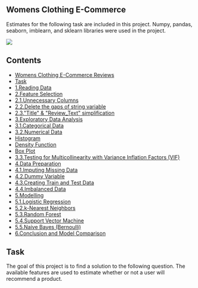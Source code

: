 ## Womens Clothing E-Commerce
Estimates for the following task are included in this project. Numpy, pandas, seaborn, imblearn, and sklearn libraries were used in the project.

![](https://www.bworldonline.com/wp-content/uploads/2021/07/fashion-ecommerce-640x427.jpg)

## Contents
+ [Womens Clothing E-Commerce Reviews](#Womens-Clothing-E-Commerce-Reviews)
+ [Task](#Task)
+ [1.Reading Data](#1.Reading-Data)
+ [2.Feature Selection](#2.Feature-Selection)
 + [2.1.Unnecessary Columns](#2.1.Unnecessary-Columns)
 + [2.2.Delete the gaps of string variable](#2.2.Delete-the-gaps-of-string-variable)
 + [2.3."Title" & "Review_Text" simplification](#2.3."Title"-&-"Review_Text"-simplification)
+ [3.Exploratory Data Analysis](#3.Exploratory-Data-Analysis)
 + [3.1.Categorical Data](#3.1.Categorical-Data)
 + [3.2.Numerical Data](#3.2.Numerical-Data)
  + [Histogram](#Histogram)
  + [Density Function](#Density-Function)
  + [Box Plot](#Box-Plot)
 + [3.3.Testing for Multicollinearity with Variance Inflation Factors (VIF)](#3.3.Testing-for-Multicollinearity-with-Variance-Inflation-Factors-(VIF))
+ [4.Data Preparation](#4.Data-Preparation)
 + [4.1.Imputing Missing Data](#4.1.Imputing-Missing-Data)
 + [4.2.Dummy Variable](#4.2.Dummy-Variable)
 + [4.3.Creating Train and Test Data](#4.3.Creating-Train-and-Test-Data)
 + [4.4.Imbalanced Data](#4.4.Imbalanced-Data)
+ [5.Modelling](#5.Modelling)
 + [5.1.Logistic Regression](#5.1.Logistic-Regression)
 + [5.2.k-Nearest Neighbors](#5.2.k-Nearest-Neighbors)
 + [5.3.Random Forest](#5.3.Random-Forest)
 + [5.4.Support Vector Machine](#5.4.Support-Vector-Machine)
 + [5.5.Naive Bayes (Bernoulli)](#5.5.Naive-Bayes-(Bernoulli))
+ [6.Conclusion and Model Comparison](#6.Conclusion-and-Model-Comparison)

## Task
The goal of this project is to find a solution to the following question. The available features are used to estimate whether or not a user will recommend a product.
